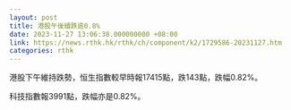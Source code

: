 ```yaml
---
layout: post
title: 港股午後續跌逾0.8%
date: 2023-11-27 13:06:38.000000000 +08:00
link: https://news.rthk.hk/rthk/ch/component/k2/1729586-20231127.htm
categories: rthk
---
```


港股下午維持跌勢，恒生指數較早時報17415點，跌143點，跌幅0.82%。

科技指數報3991點，跌幅亦是0.82%。
